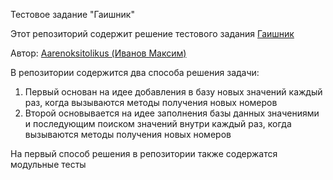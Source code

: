 Тестовое задание "Гаишник"

Этот репозиторий содержит решение тестового задания [Гаишник](https://github.com/i-novus-llc/job-test/tree/master/number-generator)

Автор: [Aarenoksitolikus (Иванов Максим)](https://t.me/Aarenoksitolikus)

В репозитории содержится два способа решения задачи:
1. Первый основан на идее добавления в базу новых значений каждый раз, когда вызываются методы получения новых номеров
2. Второй основывается на идее заполнения базы данных значениями и последующим поиском значений внутри каждый раз, когда вызываются методы получения новых номеров

На первый способ решения в репозитории также содержатся модульные тесты

